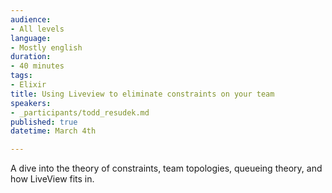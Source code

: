 ```yaml
---
audience:
- All levels
language:
- Mostly english
duration:
- 40 minutes
tags:
- Elixir
title: Using Liveview to eliminate constraints on your team
speakers:
- _participants/todd_resudek.md
published: true
datetime: March 4th

---
```


A dive into the theory of constraints, team topologies, queueing theory, and how LiveView fits in.

